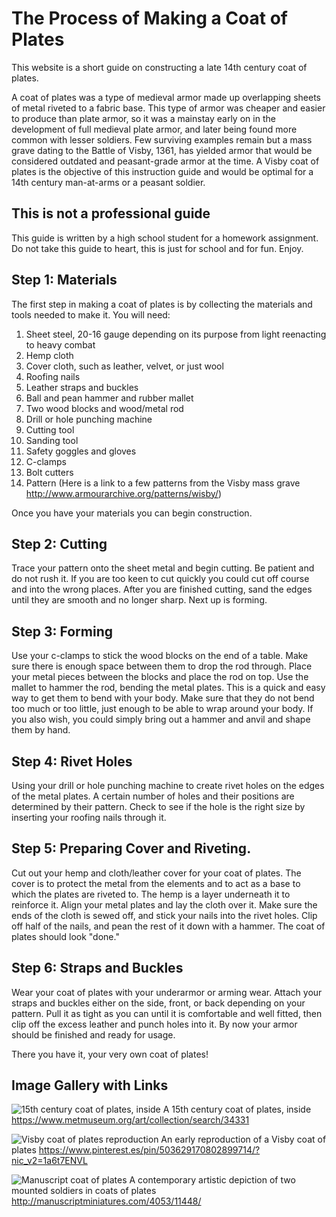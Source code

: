 # The Process of Making a Coat of Plates
This website is a short guide on constructing a late 14th century coat of plates.
 
A coat of plates was a type of medieval armor made up overlapping sheets of metal riveted to a fabric base. This type of armor was cheaper and easier to produce than plate armor, so it was a mainstay early on in the development of full medieval plate armor, and later being found more common with lesser soldiers. Few surviving examples remain but a mass grave dating to the Battle of Visby, 1361, has yielded armor that would be considered outdated and peasant-grade armor at the time. A Visby coat of plates is the objective of this instruction guide and would be optimal for a 14th century man-at-arms or a peasant soldier.
 
## This is not a professional guide
This guide is written by a high school student for a homework assignment. Do not take this guide to heart, this is just for school and for fun. Enjoy.
## Step 1: Materials
The first step in making a coat of plates is by collecting the materials and tools needed to make it. You will need:
1. Sheet steel, 20-16 gauge depending on its purpose from light reenacting to heavy combat
2. Hemp cloth
3. Cover cloth, such as leather, velvet, or just wool
4. Roofing nails
5. Leather straps and buckles
6. Ball and pean hammer and rubber mallet
7. Two wood blocks and wood/metal rod
8. Drill or hole punching machine
9. Cutting tool
10. Sanding tool
11. Safety goggles and gloves
12. C-clamps
13. Bolt cutters
14. Pattern (Here is a link to a few patterns from the Visby mass grave http://www.armourarchive.org/patterns/wisby/)
 
Once you have your materials you can begin construction.
## Step 2: Cutting
Trace your pattern onto the sheet metal and begin cutting. Be patient and do not rush it. If you are too keen to cut quickly you could cut off course and into the wrong places. After you are finished cutting, sand the edges until they are smooth and no longer sharp. Next up is forming.
## Step 3: Forming
Use your c-clamps to stick the wood blocks on the end of a table. Make sure there is enough space between them to drop the rod through. Place your metal pieces between the blocks and place the rod on top. Use the mallet to hammer the rod, bending the metal plates. This is a quick and easy way to get them to bend with your body. Make sure that they do not bend too much or too little, just enough to be able to wrap around your body. If you also wish, you could simply bring out a hammer and anvil and shape them by hand.
## Step 4: Rivet Holes
Using your drill or hole punching machine to create rivet holes on the edges of the metal plates. A certain number of holes and their positions are determined by their pattern. Check to see if the hole is the right size by inserting your roofing nails through it.
## Step 5: Preparing Cover and Riveting.
Cut out your hemp and cloth/leather cover for your coat of plates. The cover is to protect the metal from the elements and to act as a base to which the plates are riveted to. The hemp is a layer underneath it to reinforce it. Align your metal plates and lay the cloth over it. Make sure the ends of the cloth is sewed off, and stick your nails into the rivet holes. Clip off half of the nails, and pean the rest of it down with a hammer. The coat of plates should look "done."
## Step 6: Straps and Buckles
Wear your coat of plates with your underarmor or arming wear. Attach your straps and buckles either on the side, front, or back depending on your pattern. Pull it as tight as you can until it is comfortable and well fitted, then clip off the excess leather and punch holes into it. By now your armor should be finished and ready for usage.
 
There you have it, your very own coat of plates!
 
 
 ## Image Gallery with Links
![15th century coat of plates, inside](https://collectionapi.metmuseum.org/api/collection/v1/iiif/34331/1678607/main-image)
A 15th century coat of plates, inside https://www.metmuseum.org/art/collection/search/34331

![Visby coat of plates reproduction](https://i.pinimg.com/originals/a9/2d/5f/a92d5f029562ecc99ffb60818e618770.jpg)
An early reproduction of a Visby coat of plates https://www.pinterest.es/pin/503629170802899714/?nic_v2=1a6t7ENVL

![Manuscript coat of plates](http://manuscriptminiatures.com/media/cache/manuscriptminiatures.com/original/620-15_large.jpg)
A contemporary artistic depiction of two mounted soldiers in coats of plates http://manuscriptminiatures.com/4053/11448/
